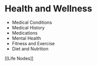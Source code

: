 # Health and Wellness

- Medical Conditions
- Medical History
- Medications
- Mental Health
- Fitness and Exercise
- Diet and Nutrition

[[Life Nodes]]

